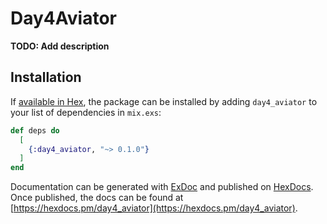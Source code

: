 # Day4Aviator

**TODO: Add description**

## Installation

If [available in Hex](https://hex.pm/docs/publish), the package can be installed
by adding `day4_aviator` to your list of dependencies in `mix.exs`:

```elixir
def deps do
  [
    {:day4_aviator, "~> 0.1.0"}
  ]
end
```

Documentation can be generated with [ExDoc](https://github.com/elixir-lang/ex_doc)
and published on [HexDocs](https://hexdocs.pm). Once published, the docs can
be found at [https://hexdocs.pm/day4_aviator](https://hexdocs.pm/day4_aviator).

